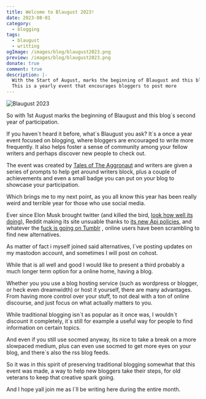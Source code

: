 ```yaml
---
title: Welcome to Blaugust 2023!
date: 2023-08-01
category:
  - blogging
tags:
  - blaugust
  - writting
ogImage: /images/blog/blaugust2023.png
preview: /images/blog/blaugust2023.png
donate: true
comment: true
description: |-
  With the Start of August, marks the beginning of Blaugust and this blog´s second year participting.
  This is a yearly event that encourages bloggers to post more
---
```

![Blaugust 2023](/images/blog/blaugust2023.png)

So with 1st August marks the beginning of Blaugust and this blog´s second year of participation.

If you haven´t heard it before, what´s Blaugust you ask? It´s a once a year event focused on blogging, where bloggers are encouraged to write more frequently. It also helps foster a sense of community among your fellow writers and perhaps discover new people to check out.

The event was created by [Tales of The Aggronaut](https://aggronaut.com/2023/07/12/blaugust-2023-is-coming/) and writers are given a series of prompts to help get around writers block, plus a couple of achievements and even a small badge you can put on your blog to showcase your participation.

Which brings me to my next point, as you all know this year has been really weird and terrible year for those who use social media.

Ever since Elon Musk brought twitter (and killed the bird, [look how well its doing](https://www.raconteur.net/design-innovation/twitter-rebrand-x-disaster)), Reddit making its site unsuable thanks to [its new Api policies](https://www.techradar.com/news/the-end-of-reddit-heres-why-most-of-the-site-is-down-and-what-happens-next), and whatever the [fuck is going on Tumblr](https://www.tumblr.com/staff/722502027705565184/hi-folks-there-seems-to-be-a-lot-of?source=share) , online users have been scrambling to find new alternatives.

As matter of fact i myself joined said alternatives, I´ve posting updates on my mastodon account, and sometimes I will post on cohost.

While that is all well and good I would like to present a third probably a much longer term option for a online home, having a blog.

Whether you you use a blog hosting service (such as wordpress or blogger, or heck even dreamwidth) or host it yourself, there are many advantages. From having more control over your stuff, to not deal with a ton of online discourse, and just focus on what actually matters to you.

While traditional blogging isn´t as popular as it once was, I wouldn´t discount it completely, it´s still for example a useful way for people to find information on certain topics.

And even if you still use socmed anyway, its nice to take a break on a more slowpaced medium, plus can even use socmed to get more eyes on your blog, and there´s also the rss blog feeds.

So it was in this spirit of preserving traditional blogging somewhat that this event was made, a way to help new bloggers take their steps, for old veterans to keep that creative spark going.

And I hope yall join me as I´ll be writing here during the entire month.


